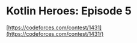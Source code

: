 # Kotlin Heroes: Episode 5
[https://codeforces.com/contest/1431](https://codeforces.com/contest/1431/)
